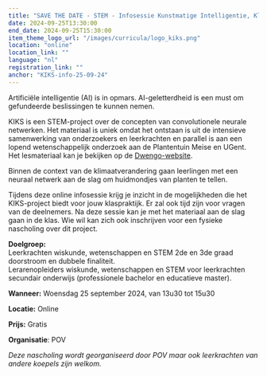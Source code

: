 ```yaml
---
title: "SAVE THE DATE - STEM - Infosessie Kunstmatige Intelligentie, Klimaatverandering, Stomata: KIKS"
date: 2024-09-25T13:30:00
end_date: 2024-09-25T15:30:00
item_theme_logo_url: "/images/curricula/logo_kiks.png"
location: "online"
location_link: ""
language: "nl"
registration_link: ""
anchor: "KIKS-info-25-09-24"
---
```


Artificiële intelligentie (AI) is in opmars. AI-geletterdheid is een must om gefundeerde beslissingen te kunnen nemen. 

KIKS is een STEM-project over de concepten van convolutionele neurale netwerken. Het materiaal is uniek omdat het ontstaan is uit de intensieve samenwerking van onderzoekers 
en leerkrachten en parallel is aan een lopend wetenschappelijk onderzoek aan de Plantentuin Meise en UGent. Het lesmateriaal kan je bekijken op de [Dwengo-website](https://dwengo.org/kiks/).

Binnen de context van de klimaatverandering gaan leerlingen met een neuraal netwerk aan de slag om huidmondjes van planten te tellen.

Tijdens deze online infosessie krijg je inzicht in de mogelijkheden die het KIKS-project biedt voor jouw klaspraktijk. Er zal ook tijd zijn voor vragen van de deelnemers. 
Na deze sessie kan je met het materiaal aan de slag gaan in de klas. 
Wie wil kan zich ook inschrijven voor een fysieke nascholing over dit project. 

**Doelgroep:** <br>
Leerkrachten wiskunde, wetenschappen en STEM 2de en 3de graad doorstroom en dubbele finaliteit.<br>
Lerarenopleiders wiskunde, wetenschappen en STEM voor leerkrachten secundair onderwijs (professionele bachelor en educatieve master).

**Wanneer:** Woensdag 25 september 2024, van 13u30 tot 15u30

**Locatie:** Online

**Prijs:** Gratis

**Organisatie**: POV

*Deze nascholing wordt georganiseerd door POV maar ook leerkrachten van andere koepels zijn welkom.*
